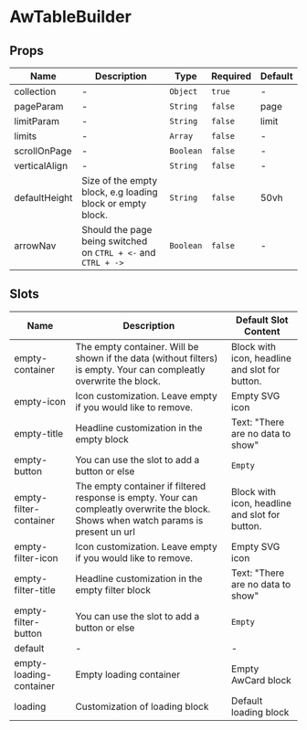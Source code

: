 # AwTableBuilder

## Props

<!-- @vuese:AwTableBuilder:props:start -->
|Name|Description|Type|Required|Default|
|---|---|---|---|---|
|collection|-|`Object`|`true`|-|
|pageParam|-|`String`|`false`|page|
|limitParam|-|`String`|`false`|limit|
|limits|-|`Array`|`false`|-|
|scrollOnPage|-|`Boolean`|`false`|-|
|verticalAlign|-|`String`|`false`|-|
|defaultHeight|Size of the empty block, e.g loading block or empty block.|`String`|`false`|50vh|
|arrowNav|Should the page being switched on `CTRL + <-` and  `CTRL + ->`|`Boolean`|`false`|-|

<!-- @vuese:AwTableBuilder:props:end -->

## Slots

<!-- @vuese:AwTableBuilder:slots:start -->
|Name|Description|Default Slot Content|
|---|---|---|
|empty-container|The empty container. Will be shown if the data (without filters) is empty. Your can compleatly overwrite the block.|Block with icon, headline and slot for button.|
|empty-icon|Icon customization. Leave empty if you would like to remove.|Empty SVG icon|
|empty-title|Headline customization in the empty block|Text: "There are no data to show"|
|empty-button|You can use the slot to add a button or else|`Empty`|
|empty-filter-container|The empty container if filtered response is empty. Your can compleatly overwrite the block. Shows when watch params is present un url|Block with icon, headline and slot for button.|
|empty-filter-icon|Icon customization. Leave empty if you would like to remove.|Empty SVG icon|
|empty-filter-title|Headline customization in the empty filter block|Text: "There are no data to show"|
|empty-filter-button|You can use the slot to add a button or else|`Empty`|
|default|-|-|
|empty-loading-container|Empty loading container|Empty AwCard block|
|loading|Customization of loading block|Default loading block|

<!-- @vuese:AwTableBuilder:slots:end -->

